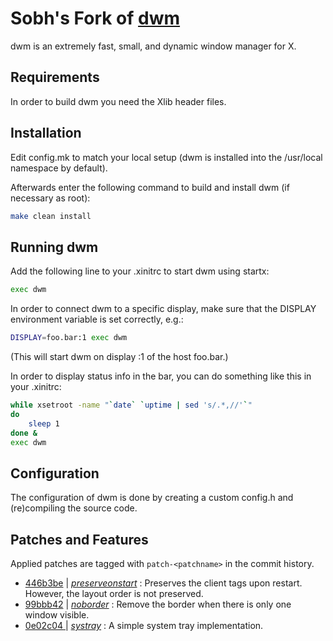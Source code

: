 Sobh's Fork of  [dwm](https://dwm.suckless.org/)
================================================
dwm is an extremely fast, small, and dynamic window manager for X.


Requirements
------------
In order to build dwm you need the Xlib header files.


Installation
------------
Edit config.mk to match your local setup (dwm is installed into
the /usr/local namespace by default).

Afterwards enter the following command to build and install dwm (if
necessary as root):

```sh
make clean install
```


Running dwm
-----------
Add the following line to your .xinitrc to start dwm using startx:

```sh
exec dwm
```

In order to connect dwm to a specific display, make sure that
the DISPLAY environment variable is set correctly, e.g.:

```sh
DISPLAY=foo.bar:1 exec dwm
```

(This will start dwm on display :1 of the host foo.bar.)

In order to display status info in the bar, you can do something
like this in your .xinitrc:

```sh
while xsetroot -name "`date` `uptime | sed 's/.*,//'`"
do
    sleep 1
done &
exec dwm
```


Configuration
-------------
The configuration of dwm is done by creating a custom config.h
and (re)compiling the source code.

Patches and Features
--------------------

Applied patches are tagged with `patch-<patchname>` in the commit history.

- [446b3be](https://github.com/sobh/dwm/commit/446b3be/) |
  *[preserveonstart](https://dwm.suckless.org/patches/preserveonrestart/)* :
  Preserves the client tags upon restart. However, the layout order is not
  preserved.
- [99bbb42](https://github.com/sobh/dwm/commit/99bbb42/) |
  *[noborder](https://dwm.suckless.org/patches/noborder/)* :
  Remove the border when there is only one window visible.
- [0e02c04 ](https://github.com/sobh/dwm/commit/0e02c04/) |
  *[systray](https://dwm.suckless.org/patches/systray/)* :
  A simple system tray implementation.
